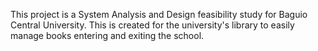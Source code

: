 This project is a System Analysis and Design feasibility study for Baguio Central University.
This is created for the university's library to easily manage books entering and exiting the school.
